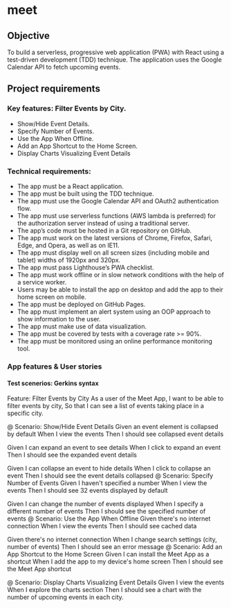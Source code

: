 # meet
 
## Objective
To build a serverless, progressive web application (PWA) with React using a test-driven development (TDD) technique. The application uses the Google Calendar API to fetch upcoming events.

## Project requirements
### Key features: Filter Events by City.
- Show/Hide Event Details.
- Specify Number of Events.
- Use the App When Offline.
- Add an App Shortcut to the Home Screen.
- Display Charts Visualizing Event Details
### Technical requirements:
- The app must be a React application.
- The app must be built using the TDD technique.
- The app must use the Google Calendar API and OAuth2 authentication flow.
- The app must use serverless functions (AWS lambda is preferred) for the authorization server instead of using a traditional server.
- The app’s code must be hosted in a Git repository on GitHub.
- The app must work on the latest versions of Chrome, Firefox, Safari, Edge, and Opera, as well as on IE11.
- The app must display well on all screen sizes (including mobile and tablet) widths of 1920px and 320px.
- The app must pass Lighthouse’s PWA checklist.
- The app must work offline or in slow network conditions with the help of a service worker.
- Users may be able to install the app on desktop and add the app to their home screen on mobile.
- The app must be deployed on GitHub Pages.
- The app must implement an alert system using an OOP approach to show information to the user.
- The app must make use of data visualization.
- The app must be covered by tests with a coverage rate >= 90%.
- The app must be monitored using an online performance monitoring tool.
### App features & User stories
#### Test scenerios: Gerkins syntax
Feature: Filter Events by City As a user of the Meet App, I want to be able to filter events by city, So that I can see a list of events taking place in a specific city.

@ Scenario: Show/Hide Event Details Given an event element is collapsed by default When I view the events Then I should see collapsed event details

Given I can expand an event to see details
When I click to expand an event
Then I should see the expanded event details

Given I can collapse an event to hide details
When I click to collapse an event
Then I should see the event details collapsed
@ Scenario: Specify Number of Events Given I haven't specified a number When I view the events Then I should see 32 events displayed by default

Given I can change the number of events displayed
When I specify a different number of events
Then I should see the specified number of events
@ Scenario: Use the App When Offline Given there's no internet connection When I view the events Then I should see cached data

Given there's no internet connection
When I change search settings (city, number of events)
Then I should see an error message
@ Scenario: Add an App Shortcut to the Home Screen Given I can install the Meet App as a shortcut When I add the app to my device's home screen Then I should see the Meet App shortcut

@ Scenario: Display Charts Visualizing Event Details Given I view the events When I explore the charts section Then I should see a chart with the number of upcoming events in each city.